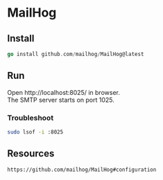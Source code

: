 # MailHog

## Install
```go
go install github.com/mailhog/MailHog@latest
```

## Run 

Open http://localhost:8025/ in browser.   
The SMTP server starts on port 1025.


### Troubleshoot
```sh
sudo lsof -i :8025
```

## Resources
```html
https://github.com/mailhog/MailHog#configuration
```
